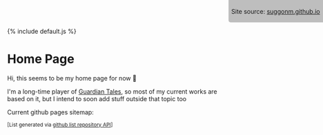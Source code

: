 {% include default.js %}

# Home Page
Hi, this seems to be my home page for now 🙂

I'm a long-time player of [Guardian Tales](https://guardian-tales.fandom.com/wiki/), so most of my current works are based on it, but I intend to soon add stuff outside that topic too

Current github pages sitemap:

<ul class="gh-pages-list">
    <!-- placeholder for /_includes/script.js -->
</ul>

<div markdown="1">
<small>

[List generated via [github list repository API](https://docs.github.com/en/rest/repos/repos?apiVersion=2022-11-28#list-repositories-for-the-authenticated-user)]

</small>
</div>

<div markdown="1" style="
	position: fixed;
	top: 0;
	right: 0;
	padding: 0.25em 0.5em;
	border-bottom-left-radius: 5px;
	backdrop-filter: invert(0.25);">

Site source: [suggonm.github.io](https://github.com/SuggonM/suggonm.github.io)

</div>